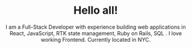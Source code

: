 <h1 align="center">Hello all!</h1>

<p align="center">I am a Full-Stack Developer with experience building web applications in React, JavaScript, RTK state management, Ruby on Rails, SQL . I love working Frontend. Currently located in NYC.</p>

<!-- <h4 align="center">Contact: </h4>
<p align="center"> -->
<!--   <a target="_blank" href="https://www.linkedin.com/in/karem-ceron/" rel="noopener"> -->
<!--     <img align="center" alt="linkedin" height="30" width="30" src="https://devicon.dev/devicon.git/icons/linkedin/linkedin-original.svg" style"max-width:100%;"> -->
<!--   </a> -->
<!-- </p> -->


<!--
**kceron/kceron** is a ✨ _special_ ✨ repository because its `README.md` (this file) appears on your GitHub profile.

Here are some ideas to get you started:

- 🔭 I’m currently working on my "Pronto Meal" App
- 🌱 I’m currently learning ...
- 👯 I’m looking to collaborate on ...
- 🤔 I’m looking for help with ...
- 💬 Ask me about ...
- 📫 How to reach me: ...
- 😄 Pronouns: ...
- ⚡ Fun fact: ...
-->
